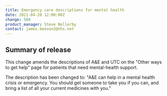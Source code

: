 ```yaml
---
title: Emergency care descriptions for mental health
date: 2021-04-28 12:00:00Z
change: 504
product_manager: Steve Bellerby
contact: james.beeson2@nhs.net
---
```


## Summary of release

This change amends the descriptions of A&E and UTC on the "Other ways to get help" page for patients that need mental-health support.

The description has been changed to:
"A&E can help in a mental health crisis or emergency. You should get someone to take you if you can, and bring a list of all your current medicines with you."

